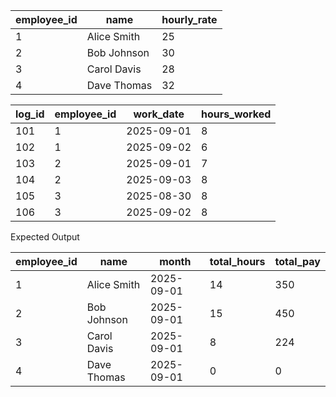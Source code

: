 | employee_id  | name        | hourly_rate  |
| ------------ | ----------- | ------------ |
| 1            | Alice Smith | 25           |
| 2            | Bob Johnson | 30           |
| 3            | Carol Davis | 28           |
| 4            | Dave Thomas | 32           |


| log_id  | employee_id  | work_date  | hours_worked  |
| ------- | ------------ | ---------- | ------------- |
| 101     | 1            | 2025-09-01 | 8             |
| 102     | 1            | 2025-09-02 | 6             |
| 103     | 2            | 2025-09-01 | 7             |
| 104     | 2            | 2025-09-03 | 8             |
| 105     | 3            | 2025-08-30 | 8             |
| 106     | 3            | 2025-09-02 | 8             |

Expected Output

| employee_id  | name        | month      | total_hours  | total_pay  |
| ------------ | ----------- | ---------- | ------------ | ---------- |
| 1            | Alice Smith | 2025-09-01 | 14           | 350        |
| 2            | Bob Johnson | 2025-09-01 | 15           | 450        |
| 3            | Carol Davis | 2025-09-01 | 8            | 224        |
| 4            | Dave Thomas | 2025-09-01 | 0            | 0          |
